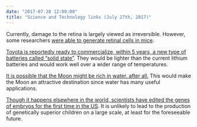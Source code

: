 ```yaml
---
date: "2017-07-28 12:00:00"
title: "Science and Technology links (July 27th, 2017)"
---
```




Currently, damage to the retina is largely viewed as irreversible. However, some researchers [were able to generate retinal cells in mice](http://hsnewsbeat.uw.edu/story/scientists-regenerate-retinal-cells-mice).

[Toyota is reportedly ready to commercialize, within 5 years, a new type of batteries called &ldquo;solid state&rdquo;](https://arstechnica.com/cars/2017/07/toyota-wants-to-commercialize-solid-state-ev-batteries-by-2022-reports-say/). They would be lighter than the current lithium batteries and would work well over a wider range of temperatures.

[It is possible that the Moon might be rich in water, after all.](http://www.cnn.com/2017/07/24/us/moon-water-study/index.html) This would make the Moon an attractive destination since water has many useful applications.

[Though it happens elsewhere in the world, scientists have edited the genes of embryos for the first time in the US](https://www.technologyreview.com/s/608350/first-human-embryos-edited-in-us/). It is unlikely to lead to the production of genetically superior children on a large scale, at least for the foreseeable future.

